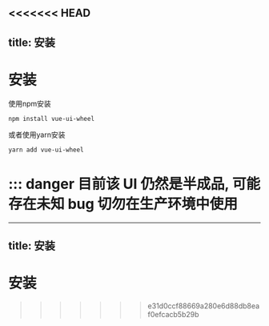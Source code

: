<<<<<<< HEAD
---
title: 安装
---

# 安装


使用npm安装

    npm install vue-ui-wheel

或者使用yarn安装

    yarn add vue-ui-wheel

::: danger 目前该 UI 仍然是半成品, 可能存在未知 bug
切勿在生产环境中使用  
=======
---
title: 安装
---
# 安装
>>>>>>> e31d0ccf88669a280e6d88db8eaf0efcacb5b29b
